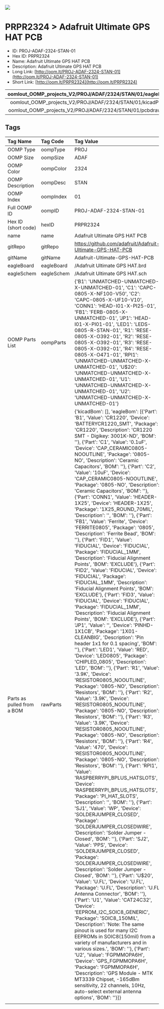 


  
![][im]
# PRPR2324 > Adafruit Ultimate GPS HAT PCB

- ID: PROJ-ADAF-2324-STAN-01
- Hex ID: PRPR2324
- Name: Adafruit Ultimate GPS HAT PCB
- Description: Adafruit Ultimate GPS HAT PCB
- Long Link: [http://oom.lt/PROJ-ADAF-2324-STAN-01](http://oom.lt/PROJ-ADAF-2324-STAN-01)
- Short Link: [http://oom.lt/PRPR2324](http://oom.lt/PRPR2324)
  

|oomlout_OOMP_projects_V2/PROJ/ADAF/2324/STAN/01/eagleImage.png|oomlout_OOMP_projects_V2/PROJ/ADAF/2324/STAN/01/eagleSchemImage.png|oomlout_OOMP_projects_V2/PROJ/ADAF/2324/STAN/01/kicadPcb3dFront.png|oomlout_OOMP_projects_V2/PROJ/ADAF/2324/STAN/01/kicadPcb3dBack.png|
| :---: | :---: | :---: | :---: |
|oomlout_OOMP_projects_V2/PROJ/ADAF/2324/STAN/01/kicadPcb3d.png|oomlout_OOMP_projects_V2/PROJ/ADAF/2324/STAN/01/bomBack.png|oomlout_OOMP_projects_V2/PROJ/ADAF/2324/STAN/01/bomFront.png|oomlout_OOMP_projects_V2/PROJ/ADAF/2324/STAN/01/pcbdraw.svg|
|oomlout_OOMP_projects_V2/PROJ/ADAF/2324/STAN/01/pcbdrawBack.svg||||

## Tags
  

|Tag Name|Tag Code|Tag Value|
| :--- | :--- | :--- |
|OOMP Type|oompType|PROJ|
|OOMP Size|oompSize|ADAF|
|OOMP Color|oompColor|2324|
|OOMP Description|oompDesc|STAN|
|OOMP Index|oompIndex|01|
|Full OOMP ID|oompID|PROJ-ADAF-2324-STAN-01|
|Hex ID (short code)|hexID|PRPR2324|
|name|name|Adafruit Ultimate GPS HAT PCB|
|gitRepo|gitRepo|https://github.com/adafruit/Adafruit-Ultimate-GPS-HAT-PCB|
|gitName|gitName|Adafruit-Ultimate-GPS-HAT-PCB|
|eagleBoard|eagleBoard|/Adafruit Ultimate GPS HAT.brd|
|eagleSchem|eagleSchem|/Adafruit Ultimate GPS HAT.sch|
|OOMP Parts List|oompParts|{'B1': 'UNMATCHED-UNMATCHED-X-UNMATCHED-01', 'C1': 'CAPC-0805-X-NF100-V50', 'C2': 'CAPC-0805-X-UF10-V10', 'CONN1': 'HEAD-I01-X-PI25-01', 'FB1': 'FERB-0805-X-UNMATCHED-01', 'JP1': 'HEAD-I01-X-PI01-01', 'LED1': 'LEDS-0805-R-STAN-01', 'R1': 'RESE-0805-X-O392-01', 'R2': 'RESE-0805-X-O392-01', 'R3': 'RESE-0805-X-O392-01', 'R4': 'RESE-0805-X-O471-01', 'RPI1': 'UNMATCHED-UNMATCHED-X-UNMATCHED-01', 'U$20': 'UNMATCHED-UNMATCHED-X-UNMATCHED-01', 'U1': 'UNMATCHED-UNMATCHED-X-UNMATCHED-01', 'U2': 'UNMATCHED-UNMATCHED-X-UNMATCHED-01'}|
|Parts as pulled from a BOM|rawParts|{'kicadBom': [], 'eagleBom': [{'Part': 'B1', 'Value': 'CR1220', 'Device': 'BATTERYCR1220_SMT', 'Package': 'CR1220', 'Description': 'CR1220 SMT - Digikey: 3001K-ND', 'BOM': ''}, {'Part': 'C1', 'Value': '0.1uF', 'Device': 'CAP_CERAMIC0805-NOOUTLINE', 'Package': '0805-NO', 'Description': 'Ceramic Capacitors', 'BOM': ''}, {'Part': 'C2', 'Value': '10uF', 'Device': 'CAP_CERAMIC0805-NOOUTLINE', 'Package': '0805-NO', 'Description': 'Ceramic Capacitors', 'BOM': ''}, {'Part': 'CONN1', 'Value': 'HEADER-1X25', 'Device': 'HEADER-1X25', 'Package': '1X25_ROUND_70MIL', 'Description': '', 'BOM': ''}, {'Part': 'FB1', 'Value': 'Ferrite', 'Device': 'FERRITE0805', 'Package': '0805', 'Description': 'Ferrite Bead', 'BOM': ''}, {'Part': 'FID1', 'Value': 'FIDUCIAL', 'Device': 'FIDUCIAL', 'Package': 'FIDUCIAL_1MM', 'Description': 'Fiducial Alignment Points', 'BOM': 'EXCLUDE'}, {'Part': 'FID2', 'Value': 'FIDUCIAL', 'Device': 'FIDUCIAL', 'Package': 'FIDUCIAL_1MM', 'Description': 'Fiducial Alignment Points', 'BOM': 'EXCLUDE'}, {'Part': 'FID3', 'Value': 'FIDUCIAL', 'Device': 'FIDUCIAL', 'Package': 'FIDUCIAL_1MM', 'Description': 'Fiducial Alignment Points', 'BOM': 'EXCLUDE'}, {'Part': 'JP1', 'Value': '', 'Device': 'PINHD-1X1CB', 'Package': '1X01-CLEANBIG', 'Description': 'Pin header 1x1 for 0.1 spacing', 'BOM': ''}, {'Part': 'LED1', 'Value': 'RED', 'Device': 'LED0805', 'Package': 'CHIPLED_0805', 'Description': 'LED', 'BOM': ''}, {'Part': 'R1', 'Value': '3.9K', 'Device': 'RESISTOR0805_NOOUTLINE', 'Package': '0805-NO', 'Description': 'Resistors', 'BOM': ''}, {'Part': 'R2', 'Value': '3.9K', 'Device': 'RESISTOR0805_NOOUTLINE', 'Package': '0805-NO', 'Description': 'Resistors', 'BOM': ''}, {'Part': 'R3', 'Value': '3.9K', 'Device': 'RESISTOR0805_NOOUTLINE', 'Package': '0805-NO', 'Description': 'Resistors', 'BOM': ''}, {'Part': 'R4', 'Value': '470', 'Device': 'RESISTOR0805_NOOUTLINE', 'Package': '0805-NO', 'Description': 'Resistors', 'BOM': ''}, {'Part': 'RPI1', 'Value': 'RASPBERRYPI_BPLUS_HATSLOTS', 'Device': 'RASPBERRYPI_BPLUS_HATSLOTS', 'Package': 'PI_HAT_SLOTS', 'Description': '', 'BOM': ''}, {'Part': 'SJ1', 'Value': 'WP', 'Device': 'SOLDERJUMPER_CLOSED', 'Package': 'SOLDERJUMPER_CLOSEDWIRE', 'Description': 'Solder Jumper - Closed', 'BOM': ''}, {'Part': 'SJ2', 'Value': 'PPS', 'Device': 'SOLDERJUMPER_CLOSED', 'Package': 'SOLDERJUMPER_CLOSEDWIRE', 'Description': 'Solder Jumper - Closed', 'BOM': ''}, {'Part': 'U$20', 'Value': 'U.FL', 'Device': 'U.FL', 'Package': 'U.FL', 'Description': 'U.FL Antenna Connector', 'BOM': ''}, {'Part': 'U1', 'Value': 'CAT24C32', 'Device': 'EEPROM_I2C_SOIC8_GENERIC', 'Package': 'SOIC8_150MIL', 'Description': 'Note: The same pinout is used for many I2C EEPROMs in SOIC8(150mil) from a variety of manufacturers and in various sizes.', 'BOM': ''}, {'Part': 'U2', 'Value': 'FGPMMOPA6H', 'Device': 'GPS_FGPMMOPA6H', 'Package': 'FGPMMOPA6H', 'Description': 'GPS Module - MTK MT3339 Chipset, -165dBm sensitivity, 22 channels, 10Hz, auto-select external antenna options', 'BOM': ''}]}|
||||



[im]: PROJ/ADAF/2324/STAN/01/kicadPcb3d_450.png
